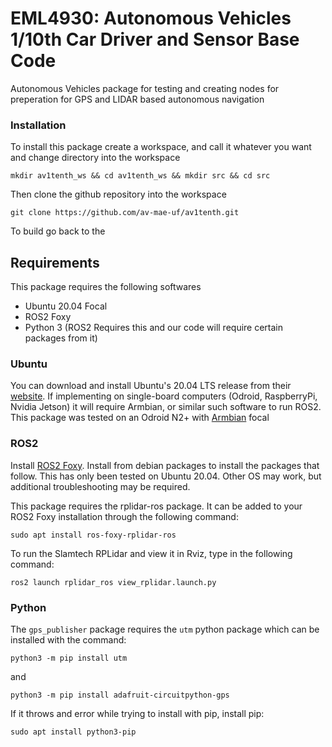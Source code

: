 # EML4930: Autonomous Vehicles 1/10th Car Driver and Sensor Base Code
Autonomous Vehicles package for testing and creating nodes for preperation for GPS and LIDAR based autonomous navigation
### Installation

To install this package create a workspace, and call it whatever you want and change directory into the workspace

```
mkdir av1tenth_ws && cd av1tenth_ws && mkdir src && cd src
```

Then clone the github repository into the workspace

```
git clone https://github.com/av-mae-uf/av1tenth.git
```

To build go back to the 
## Requirements

This package requires the following softwares

- Ubuntu 20.04 Focal
- ROS2 Foxy
- Python 3 (ROS2 Requires this and our code will require certain packages from it)

### Ubuntu
You can download and install Ubuntu's 20.04 LTS release from their [website](https://releases.ubuntu.com/20.04/). If implementing on single-board computers (Odroid, RaspberryPi, Nvidia Jetson) it will require Armbian, or similar such software to run ROS2. This package was tested on an Odroid N2+ with [Armbian](https://www.armbian.com/odroid-n2/) focal

### ROS2
Install [ROS2 Foxy](https://docs.ros.org/en/foxy/index.html). Install from debian packages to install the packages that follow. This has only been tested on Ubuntu 20.04. Other OS may work, but additional troubleshooting may be required.

This package requires the rplidar-ros package. It can be added to your ROS2 Foxy installation through the following command:

```
sudo apt install ros-foxy-rplidar-ros
```

To run the Slamtech RPLidar and view it in Rviz, type in the following command:

```
ros2 launch rplidar_ros view_rplidar.launch.py
```

### Python

The `gps_publisher` package requires the `utm` python package which can be installed with the command:
```
python3 -m pip install utm
```
and

```
python3 -m pip install adafruit-circuitpython-gps
```
If it throws and error while trying to install with pip, install pip:
```
sudo apt install python3-pip
```


